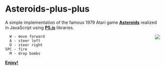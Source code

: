 # Asteroids-plus-plus

A simple implementation of the famous 1979 Atari game <b>[Asteroids](https://en.wikipedia.org/wiki/Asteroids_%28video_game%29)</b> realized in JavaScript using <b>[P5.js](https://p5js.org/)</b> libraries.  

<img align="right" src="https://raw.githubusercontent.com/MatteoGiorgi/Asteroids-plus-plus/master/asteroid.gif">  

```
  W - move forward  
  A - steer left  
  D - steer right  
SPC - fire  
  M - drop bombs  
```

<b>[Enjoy!](https://matteogiorgi.github.io/Asteroids-plus-plus/)</b>
